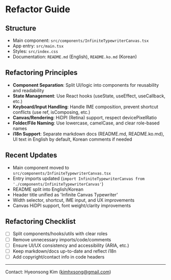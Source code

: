 # Refactor Guide

## Structure

- Main component: `src/components/InfiniteTypewriterCanvas.tsx`
- App entry: `src/main.tsx`
- Styles: `src/index.css`
- Documentation: `README.md` (English), `README.ko.md` (Korean)

## Refactoring Principles

- **Component Separation**: Split UI/logic into components for reusability and readability
- **State Management**: Use React hooks (useState, useEffect, useCallback, etc.)
- **Keyboard/Input Handling**: Handle IME composition, prevent shortcut conflicts (use ref, isComposing, etc.)
- **Canvas/Rendering**: HiDPI (Retina) support, respect devicePixelRatio
- **Folder/File Naming**: Use lowercase, camelCase, and clear role-based names
- **i18n Support**: Separate markdown docs (README.md, README.ko.md), UI text in English by default, Korean comments if needed

## Recent Updates

- Main component moved to `src/components/InfiniteTypewriterCanvas.tsx`
- Entry imports updated (`import InfiniteTypewriterCanvas from './components/InfiniteTypewriterCanvas'`)
- README split into English/Korean
- Header title unified as 'Infinite Canvas Typewriter'
- Width selector, shortcut, IME input, and UX improvements
- Canvas HiDPI support, font weight/clarity improvements

## Refactoring Checklist

- [ ] Split components/hooks/utils with clear roles
- [ ] Remove unnecessary imports/code/comments
- [ ] Ensure UI/UX consistency and accessibility (ARIA, etc.)
- [ ] Keep markdown/docs up-to-date and reflect i18n
- [ ] Add copyright/contact info in code headers

---

Contact: Hyeonsong Kim (kimhxsong@gmail.com)
